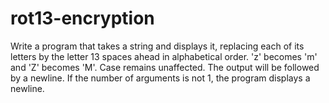 # rot13-encryption
Write a program that takes a string and displays it, replacing each of its letters by the letter 13 spaces ahead in alphabetical order.  'z' becomes 'm' and 'Z' becomes 'M'. Case remains unaffected.  The output will be followed by a newline.  If the number of arguments is not 1, the program displays a newline.
